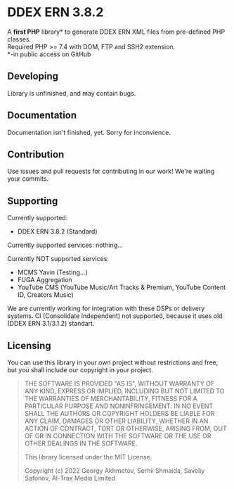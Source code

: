 # DDEX ERN 3.8.2
A **first PHP** library* to generate DDEX ERN XML files from pre-defined PHP classes.  
Required PHP >= 7.4 with DOM, FTP and SSH2 extension.  
*-in public access on GitHub
## Developing
Library is unfinished, and may contain bugs.
## Documentation
Documentation isn't finished, yet. Sorry for inconvience.
## Contribution 
Use issues and pull requests for contributing in our work! We're waiting your commits.
## Supporting
Currently supported:  
 - DDEX ERN 3.8.2 (Standard)  

Currently supported services: nothing... 

Currently NOT supported services:  
 - MCMS Yavin (Testing...)
 - FUGA Aggregation
 - YouTube CMS (YouTube Music/Art Tracks & Premium, YouTube Content ID, Creators Music)  

We are currently working for integration with these DSPs or delivery systems. CI (Consolidate Independent) not supported, because it uses old (DDEX ERN 3.1/3.1.2) standart.
## Licensing
You can use this library in your own project without restrictions and free, but you shall include our copyright in your project.  
>THE SOFTWARE IS PROVIDED "AS IS", WITHOUT WARRANTY OF ANY KIND, EXPRESS OR
>IMPLIED, INCLUDING BUT NOT LIMITED TO THE WARRANTIES OF MERCHANTABILITY,
>FITNESS FOR A PARTICULAR PURPOSE AND NONINFRINGEMENT. IN NO EVENT SHALL THE
>AUTHORS OR COPYRIGHT HOLDERS BE LIABLE FOR ANY CLAIM, DAMAGES OR OTHER
>LIABILITY, WHETHER IN AN ACTION OF CONTRACT, TORT OR OTHERWISE, ARISING FROM,
>OUT OF OR IN CONNECTION WITH THE SOFTWARE OR THE USE OR OTHER DEALINGS IN THE
>SOFTWARE.
>
>This library licensed under the MIT License.
>
>Copyright (c) 2022 Georgy Akhmetov, Serhii Shmaida, Saveliy Safonov, Al-Trax Media Limited
